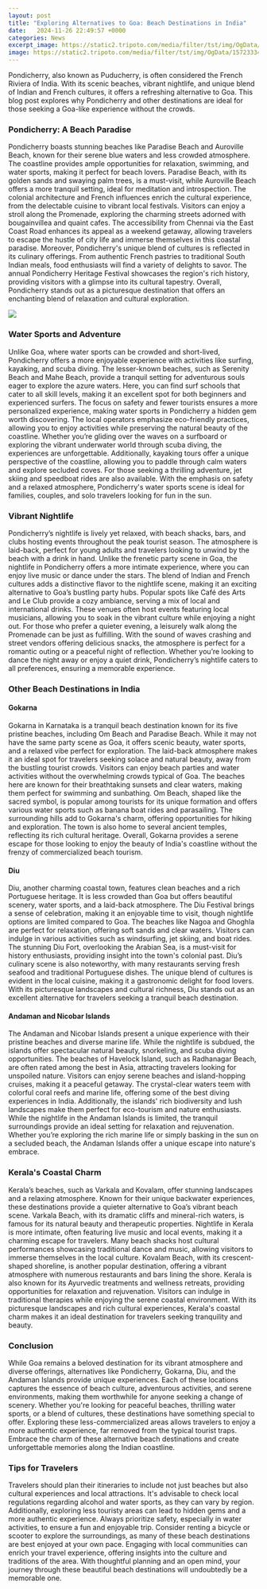 ```yaml
---
layout: post
title: "Exploring Alternatives to Goa: Beach Destinations in India"
date:   2024-11-26 22:49:57 +0000
categories: News
excerpt_image: https://static2.tripoto.com/media/filter/tst/img/OgData/1572333431_istock_000026994380xlarge.jpg
image: https://static2.tripoto.com/media/filter/tst/img/OgData/1572333431_istock_000026994380xlarge.jpg
---
```


Pondicherry, also known as Puducherry, is often considered the French Riviera of India. With its scenic beaches, vibrant nightlife, and unique blend of Indian and French cultures, it offers a refreshing alternative to Goa. This blog post explores why Pondicherry and other destinations are ideal for those seeking a Goa-like experience without the crowds.
### Pondicherry: A Beach Paradise
Pondicherry boasts stunning beaches like Paradise Beach and Auroville Beach, known for their serene blue waters and less crowded atmosphere. The coastline provides ample opportunities for relaxation, swimming, and water sports, making it perfect for beach lovers. Paradise Beach, with its golden sands and swaying palm trees, is a must-visit, while Auroville Beach offers a more tranquil setting, ideal for meditation and introspection.
The colonial architecture and French influences enrich the cultural experience, from the delectable cuisine to vibrant local festivals. Visitors can enjoy a stroll along the Promenade, exploring the charming streets adorned with bougainvillea and quaint cafes. The accessibility from Chennai via the East Coast Road enhances its appeal as a weekend getaway, allowing travelers to escape the hustle of city life and immerse themselves in this coastal paradise.
Moreover, Pondicherry's unique blend of cultures is reflected in its culinary offerings. From authentic French pastries to traditional South Indian meals, food enthusiasts will find a variety of delights to savor. The annual Pondicherry Heritage Festival showcases the region's rich history, providing visitors with a glimpse into its cultural tapestry. Overall, Pondicherry stands out as a picturesque destination that offers an enchanting blend of relaxation and cultural exploration.

![](https://static2.tripoto.com/media/filter/tst/img/OgData/1572333431_istock_000026994380xlarge.jpg)
### Water Sports and Adventure
Unlike Goa, where water sports can be crowded and short-lived, Pondicherry offers a more enjoyable experience with activities like surfing, kayaking, and scuba diving. The lesser-known beaches, such as Serenity Beach and Mahe Beach, provide a tranquil setting for adventurous souls eager to explore the azure waters. Here, you can find surf schools that cater to all skill levels, making it an excellent spot for both beginners and experienced surfers.
The focus on safety and fewer tourists ensures a more personalized experience, making water sports in Pondicherry a hidden gem worth discovering. The local operators emphasize eco-friendly practices, allowing you to enjoy activities while preserving the natural beauty of the coastline. Whether you’re gliding over the waves on a surfboard or exploring the vibrant underwater world through scuba diving, the experiences are unforgettable.
Additionally, kayaking tours offer a unique perspective of the coastline, allowing you to paddle through calm waters and explore secluded coves. For those seeking a thrilling adventure, jet skiing and speedboat rides are also available. With the emphasis on safety and a relaxed atmosphere, Pondicherry's water sports scene is ideal for families, couples, and solo travelers looking for fun in the sun.
### Vibrant Nightlife
Pondicherry’s nightlife is lively yet relaxed, with beach shacks, bars, and clubs hosting events throughout the peak tourist season. The atmosphere is laid-back, perfect for young adults and travelers looking to unwind by the beach with a drink in hand. Unlike the frenetic party scene in Goa, the nightlife in Pondicherry offers a more intimate experience, where you can enjoy live music or dance under the stars.
The blend of Indian and French cultures adds a distinctive flavor to the nightlife scene, making it an exciting alternative to Goa’s bustling party hubs. Popular spots like Café des Arts and Le Club provide a cozy ambiance, serving a mix of local and international drinks. These venues often host events featuring local musicians, allowing you to soak in the vibrant culture while enjoying a night out.
For those who prefer a quieter evening, a leisurely walk along the Promenade can be just as fulfilling. With the sound of waves crashing and street vendors offering delicious snacks, the atmosphere is perfect for a romantic outing or a peaceful night of reflection. Whether you’re looking to dance the night away or enjoy a quiet drink, Pondicherry’s nightlife caters to all preferences, ensuring a memorable experience.
### Other Beach Destinations in India
#### Gokarna
Gokarna in Karnataka is a tranquil beach destination known for its five pristine beaches, including Om Beach and Paradise Beach. While it may not have the same party scene as Goa, it offers scenic beauty, water sports, and a relaxed vibe perfect for exploration. The laid-back atmosphere makes it an ideal spot for travelers seeking solace and natural beauty, away from the bustling tourist crowds.
Visitors can enjoy beach parties and water activities without the overwhelming crowds typical of Goa. The beaches here are known for their breathtaking sunsets and clear waters, making them perfect for swimming and sunbathing. Om Beach, shaped like the sacred symbol, is popular among tourists for its unique formation and offers various water sports such as banana boat rides and parasailing.
The surrounding hills add to Gokarna's charm, offering opportunities for hiking and exploration. The town is also home to several ancient temples, reflecting its rich cultural heritage. Overall, Gokarna provides a serene escape for those looking to enjoy the beauty of India's coastline without the frenzy of commercialized beach tourism.
#### Diu
Diu, another charming coastal town, features clean beaches and a rich Portuguese heritage. It is less crowded than Goa but offers beautiful scenery, water sports, and a laid-back atmosphere. The Diu Festival brings a sense of celebration, making it an enjoyable time to visit, though nightlife options are limited compared to Goa. 
The beaches like Nagoa and Ghoghla are perfect for relaxation, offering soft sands and clear waters. Visitors can indulge in various activities such as windsurfing, jet skiing, and boat rides. The stunning Diu Fort, overlooking the Arabian Sea, is a must-visit for history enthusiasts, providing insight into the town's colonial past.
Diu’s culinary scene is also noteworthy, with many restaurants serving fresh seafood and traditional Portuguese dishes. The unique blend of cultures is evident in the local cuisine, making it a gastronomic delight for food lovers. With its picturesque landscapes and cultural richness, Diu stands out as an excellent alternative for travelers seeking a tranquil beach destination.
#### Andaman and Nicobar Islands
The Andaman and Nicobar Islands present a unique experience with their pristine beaches and diverse marine life. While the nightlife is subdued, the islands offer spectacular natural beauty, snorkeling, and scuba diving opportunities. The beaches of Havelock Island, such as Radhanagar Beach, are often rated among the best in Asia, attracting travelers looking for unspoiled nature.
Visitors can enjoy serene beaches and island-hopping cruises, making it a peaceful getaway. The crystal-clear waters teem with colorful coral reefs and marine life, offering some of the best diving experiences in India. Additionally, the islands' rich biodiversity and lush landscapes make them perfect for eco-tourism and nature enthusiasts.
While the nightlife in the Andaman Islands is limited, the tranquil surroundings provide an ideal setting for relaxation and rejuvenation. Whether you’re exploring the rich marine life or simply basking in the sun on a secluded beach, the Andaman Islands offer a unique escape into nature's embrace.
### Kerala's Coastal Charm
Kerala’s beaches, such as Varkala and Kovalam, offer stunning landscapes and a relaxing atmosphere. Known for their unique backwater experiences, these destinations provide a quieter alternative to Goa’s vibrant beach scene. Varkala Beach, with its dramatic cliffs and mineral-rich waters, is famous for its natural beauty and therapeutic properties.
Nightlife in Kerala is more intimate, often featuring live music and local events, making it a charming escape for travelers. Many beach shacks host cultural performances showcasing traditional dance and music, allowing visitors to immerse themselves in the local culture. Kovalam Beach, with its crescent-shaped shoreline, is another popular destination, offering a vibrant atmosphere with numerous restaurants and bars lining the shore.
Kerala is also known for its Ayurvedic treatments and wellness retreats, providing opportunities for relaxation and rejuvenation. Visitors can indulge in traditional therapies while enjoying the serene coastal environment. With its picturesque landscapes and rich cultural experiences, Kerala's coastal charm makes it an ideal destination for travelers seeking tranquility and beauty.
### Conclusion
While Goa remains a beloved destination for its vibrant atmosphere and diverse offerings, alternatives like Pondicherry, Gokarna, Diu, and the Andaman Islands provide unique experiences. Each of these locations captures the essence of beach culture, adventurous activities, and serene environments, making them worthwhile for anyone seeking a change of scenery. 
Whether you're looking for peaceful beaches, thrilling water sports, or a blend of cultures, these destinations have something special to offer. Exploring these less-commercialized areas allows travelers to enjoy a more authentic experience, far removed from the typical tourist traps. Embrace the charm of these alternative beach destinations and create unforgettable memories along the Indian coastline.
### Tips for Travelers
Travelers should plan their itineraries to include not just beaches but also cultural experiences and local attractions. It's advisable to check local regulations regarding alcohol and water sports, as they can vary by region. Additionally, exploring less touristy areas can lead to hidden gems and a more authentic experience. Always prioritize safety, especially in water activities, to ensure a fun and enjoyable trip.
Consider renting a bicycle or scooter to explore the surroundings, as many of these beach destinations are best enjoyed at your own pace. Engaging with local communities can enrich your travel experience, offering insights into the culture and traditions of the area. With thoughtful planning and an open mind, your journey through these beautiful beach destinations will undoubtedly be a memorable one.